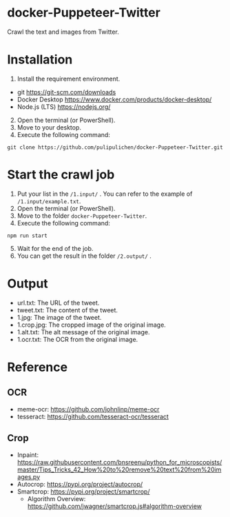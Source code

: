 # docker-Puppeteer-Twitter
Crawl the text and images from Twitter.

# Installation

1. Install the requirement environment.
  - git https://git-scm.com/downloads
  - Docker Desktop https://www.docker.com/products/docker-desktop/
  - Node.js (LTS) https://nodejs.org/
2. Open the terminal (or PowerShell).
3. Move to your desktop.
4. Execute the following command:

````
git clone https://github.com/pulipulichen/docker-Puppeteer-Twitter.git
````

# Start the crawl job

1. Put your list in the `/1.input/` . You can refer to the example of `/1.input/example.txt`.
2. Open the terminal (or PowerShell).
3. Move to the folder `docker-Puppeteer-Twitter`.
4. Execute the following command:

````
npm run start
````

5. Wait for the end of the job.
6. You can get the result in the folder `/2.output/` .

# Output

- url.txt: The URL of the tweet.
- tweet.txt: The content of the tweet.
- 1.jpg: The image of the tweet.
- 1.crop.jpg: The cropped image of the original image.
- 1.alt.txt: The alt message of the original image.
- 1.ocr.txt: The OCR from the original image.

# Reference

## OCR
- meme-ocr: https://github.com/johnlinp/meme-ocr
- tesseract: https://github.com/tesseract-ocr/tesseract

## Crop
- Inpaint: https://raw.githubusercontent.com/bnsreenu/python_for_microscopists/master/Tips_Tricks_42_How%20to%20remove%20text%20from%20images.py
- Autocrop: https://pypi.org/project/autocrop/
- Smartcrop: https://pypi.org/project/smartcrop/
  * Algorithm Overview: https://github.com/jwagner/smartcrop.js#algorithm-overview